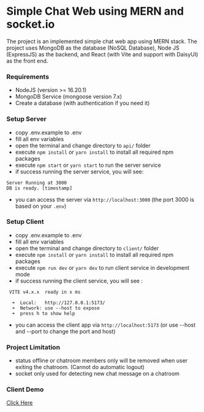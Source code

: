 # Simple Chat Web using MERN and socket.io
The project is an implemented simple chat web app using MERN stack.
The project uses MongoDB as the database (NoSQL Database), Node JS (ExpressJS) as the backend,
and React (with Vite and support with DaisyUI) as the front end.

### Requirements
- NodeJS (version >= 16.20.1)
- MongoDB Service (mongoose version 7.x)
- Create a database (with authentication if you need it)

### Setup Server
- copy .env.example to .env
- fill all env variables
- open the terminal and change directory to `api/` folder
- execute `npm install` or `yarn install` to install all required npm packages
- execute `npm start` or `yarn start` to run the server service
- if success running the server service, you will see:
```
Server Running at 3000
DB is ready. [timestamp]
```
- you can access the server via `http://localhost:3000` (the port 3000 is based on your `.env`)

### Setup Client
- copy .env.example to .env
- fill all env variables
- open the terminal and change directory to `client/` folder
- execute `npm install` or `yarn install` to install all required npm packages
- execute `npm run dev` or `yarn dev` to run client service in development mode
- if success running the client service, you will see :
```
 VITE v4.x.x  ready in x ms

  ➜  Local:   http://127.0.0.1:5173/
  ➜  Network: use --host to expose
  ➜  press h to show help
```
- you can access the client app via `http://localhost:5173` (or use --host and --port to change the port and host)

### Project Limitation
- status offline or chatroom members only will be removed when user exiting the chatroom. (Cannot do automatic logout)
- socket only used for detecting new chat message on a chatroom

### Client Demo
[Click Here](https://mern-chat.pages.dev)
